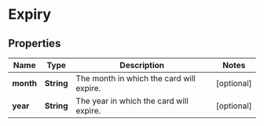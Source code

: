 

# Expiry


## Properties

| Name | Type | Description | Notes |
|------------ | ------------- | ------------- | -------------|
|**month** | **String** | The month in which the card will expire. |  [optional] |
|**year** | **String** | The year in which the card will expire. |  [optional] |



